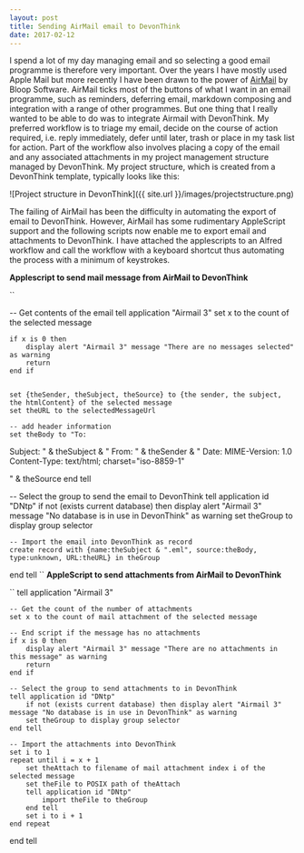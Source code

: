 ```yaml
---
layout: post  
title: Sending AirMail email to DevonThink  
date: 2017-02-12
---  
```

I spend a lot of my day managing email and so selecting a good email programme is therefore very important. Over the years I have mostly used Apple Mail but more recently I have been drawn to the power of [AirMail](http://airmailapp.com) by Bloop Software. AirMail ticks most of the buttons of what I want in an email programme, such as reminders, deferring email, markdown composing and integration with a range of other programmes. But one thing that I really wanted to be able to do was to integrate Airmail with DevonThink. My preferred workflow is to triage my email, decide on the course of action required, i.e. reply immediately, defer until later, trash or place in my task list for action. Part of the workflow also involves placing a copy of the email and any associated attachments in my project management structure managed by DevonThink. My project structure, which is created from a DevonThink template, typically looks like this: 

![Project structure in DevonThink]({{ site.url }}/images/projectstructure.png)

The failing of AirMail has been the difficulty in automating the export of email to DevonThink. However, AirMail has some rudimentary AppleScript support and the following scripts now enable me to export email and attachments to DevonThink. I have attached the applescripts to an Alfred workflow and call the workflow with a keyboard shortcut thus automating the process with a minimum of keystrokes.

**Applescript to send mail message from AirMail to DevonThink**  

``

-- Get contents of the email
tell application "Airmail 3"
	set x to the count of the selected message
	
	if x is 0 then
		display alert "Airmail 3" message "There are no messages selected" as warning
		return
	end if
	
	
	set {theSender, theSubject, theSource} to {the sender, the subject, the htmlContent} of the selected message
	set theURL to the selectedMessageUrl
	
	-- add header information
	set theBody to "To: 
Subject: " & theSubject & "
From: " & theSender & "
Date: 
MIME-Version: 1.0
Content-Type: text/html; charset=\"iso-8859-1\"


" & theSource
end tell

-- Select the group to send the email to DevonThink
tell application id "DNtp"
	if not (exists current database) then display alert "Airmail 3" message "No database is in use in DevonThink" as warning
	set theGroup to display group selector
	
	-- Import the email into DevonThink as record
	create record with {name:theSubject & ".eml", source:theBody, type:unknown, URL:theURL} in theGroup
end tell
``
**AppleScript to send attachments from AirMail to DevonThink**  

``
tell application "Airmail 3"
	
	-- Get the count of the number of attachments
	set x to the count of mail attachment of the selected message
	
	-- End script if the message has no attachments
	if x is 0 then
		display alert "Airmail 3" message "There are no attachments in this message" as warning
		return
	end if
	
	-- Select the group to send attachments to in DevonThink
	tell application id "DNtp"
		if not (exists current database) then display alert "Airmail 3" message "No database is in use in DevonThink" as warning
		set theGroup to display group selector
	end tell
	
	-- Import the attachments into DevonThink
	set i to 1
	repeat until i = x + 1
		set theAttach to filename of mail attachment index i of the selected message
		set theFile to POSIX path of theAttach
		tell application id "DNtp"
			import theFile to theGroup
		end tell
		set i to i + 1
	end repeat
end tell
```